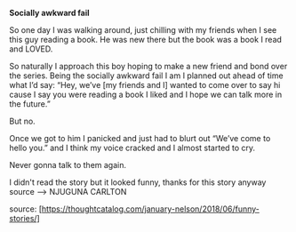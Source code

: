 **Socially awkward fail** 

So one day I was walking around, just chilling with my friends when I see this guy reading a book. He was new there but the book was a book I read and LOVED.

So naturally I approach this boy hoping to make a new friend and bond over the series. Being the socially awkward fail I am I planned out ahead of time what I’d say: “Hey, we’ve [my friends and I] wanted to come over to say hi cause I say you were reading a book I liked and I hope we can talk more in the future.”

But no.

Once we got to him I panicked and just had to blurt out “We’ve come to hello you.” and I think my voice cracked and I almost started to cry.

Never gonna talk to them again.

I didn't read the story but it looked funny, thanks for this story anyway
source --> NJUGUNA CARLTON

source: [https://thoughtcatalog.com/january-nelson/2018/06/funny-stories/]
